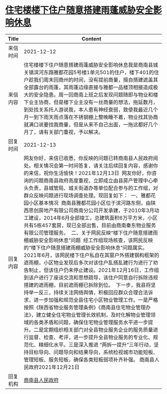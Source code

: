 # <a href="http://www.shangluo.gov.cn/zmhd/ldxxxx.jsp?urltype=leadermail.LeaderMailContentUrl&wbtreeid=1112&leadermailid=8340">住宅楼楼下住户随意搭建雨蓬威胁安全影响休息</a>
|Title|Content|
|:---:|---|
|来信时间|2021-12-12|
|来信内容|住宅楼楼下住户随意搭建雨蓬威胁安全影响休息我是商南县城关镇滨河东路雅都花园5号楼1单元501的住户，楼下401的住户趁我们周末回商州的时间，没有提前商量，擅自搭建遮盖其全部露台的雨蓬，其雨蓬边缘直接与雅都一品楼顶相接造成极大的安全隐患。周一回商南上班之后发现问题随即与物业和楼下业主协商，但是楼下业主没有一丝商量的想法，拖延数月，到处找关系托人游说我，本人患有神经衰弱，致使我最近几个月一到下雨天雨点落在不锈钢棚上整晚睡不着，物业找其协商就满口说要找我商量，但是从来不自己出面，一拖这都好几个月了，请有关部门重视，予以解决。|
|回复时间|2021-12-13|
|回复内容|网友你好，来信已收悉，你反映的问题已转商南县人民政府阅处。相关情况会第一时间答复，请关注后续回复内容，感谢你的来信，祝你生活愉快！2021年12月13日  网友你好，你咨询的问题商南县政府高度重视，立即成立由县房产管理中心牵头负责，县城管局、城关街道办等单位配合参与的工作组，对群众反映问题进行现场调查处理。现回复如下：  一、雅都花园小区基本情况  商南县雅都花园小区位于滨河路东侧，由陕西思创房地产有限公司商南分公司开发承建，于2010年3月动工建设，2014年6月全部竣工，总建筑面积6万平方米，小区共有5栋457套房，现已全部出售，目前由商南秦东物业服务有限公司管理服务。  二、关于网民反映“楼下住户随意搭建雨棚威胁安全影响休息”问题  经工作组现场核查，该网民反映的“楼下住户随意搭建雨棚威胁安全影响休息”问题属实。2021年6月，该网民楼下住户私自在其窗户外搭建钢构框架的遮雨棚，小区物业发现后多次对该住户乱搭乱建行为进行了劝告制止，但该住户仍未停止建设。2021年12月16日，工作组到该户进行了座谈交流和思想疏导，该住户同意自行拆除违规搭建的遮雨棚，目前遮雨棚已拆除到位。  下一步，我县将坚持举一反三，持续关注网络舆情，积极回应群众合理合法诉求，进一步加强和规范全县住宅小区物业管理工作。一是严格按照《陕西省物业服务管理条例》《商南县住宅物业管理办法》，建立健全住宅物业管理长效机制，及时化解物业管理领域的各类矛盾和问题，确保住宅物业管理服务水平进一步提升。二是定期组织相关部门对全县物业服务企业的服务质量进行监督、检查、考评，进一步提升全县物业服务的专业化、规范化、精细化水平。三是深入推进 “两拆一提升”三年行动，坚持目标导向、问题导向和结果导向，系统检视城市功能短板、管理短板、服务短板，确保各类短板弱项补齐补强。 商南县人民政府2021年12月21日|
|回复机构|<a href="../../categories/agencies/商南县人民政府.md">商南县人民政府</a>|
